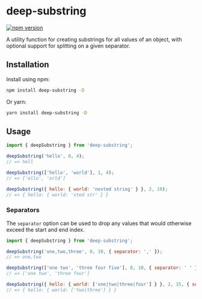 # deep-substring

[![npm version](https://badge.fury.io/js/deep-substring.svg)](https://badge.fury.io/js/deep-substring)

A utility function for creating substrings for all values of an object, with
optional support for splitting on a given separator.

## Installation

Install using npm:

```sh
npm install deep-substring -D
```

Or yarn:

```sh
yarn install deep-substring -D
```

## Usage

```js
import { deepSubstring } from 'deep-substring';

deepSubstring('hello', 0, 4);
// => hell

deepSubstring(['hello', 'world'], 1, 4);
// => ['ello', 'orld']

deepSubstring({ hello: { world: 'nested string' } }, 2, 10);
// => { hello: { world: 'sted str' } }
```

### Separators

The `separator` option can be used to drop any values that would otherwise
exceed the start and end index.

```js
import { deepSubstring } from 'deep-substring';

deepSubstring('one,two,three', 0, 10, { separator: ',' });
// => one,two

deepSubstring(['one two', 'three four five'], 0, 10, { separator: ' ' });
// => ['one two', 'three four']

deepSubstring({ hello: { world: ['one|two|three|four'] } }, 2, 15, { separator: '|' });
// => { hello: { world: ['two|three'] } }
```
